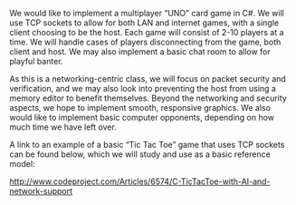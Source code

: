 We would like to implement a multiplayer “UNO” card game in C#. We will use TCP sockets to allow for both LAN and internet games, with a single client choosing to be the host. Each game will consist of 2-10 players at a time. We will handle cases of players disconnecting from the game, both client and host. We may also implement a basic chat room to allow for playful banter.

As this is a networking-centric class, we will focus on packet security and verification, and we may also look into preventing the host from using a memory editor to benefit themselves. Beyond the networking and security aspects, we hope to implement smooth, responsive graphics. We also would like to implement basic computer opponents, depending on how much time we have left over.

A link to an example of a basic “Tic Tac Toe” game that uses TCP sockets can be found below, which we will study and use as a basic reference model:

http://www.codeproject.com/Articles/6574/C-TicTacToe-with-AI-and-network-support